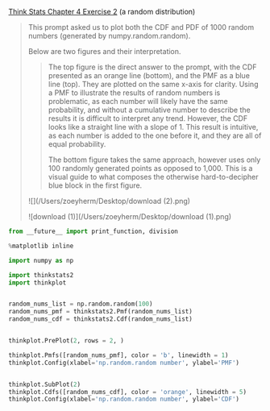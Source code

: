 [Think Stats Chapter 4 Exercise 2](http://greenteapress.com/thinkstats2/html/thinkstats2005.html#toc41) (a random distribution)

>This prompt asked us to plot both the CDF and PDF of 1000 random numbers (generated by numpy.random.random).
>
>Below are two figures and their interpretation. 
>
>> The top figure is the direct answer to the prompt, with the CDF presented as an orange line (bottom), and the PMF as a blue line (top). They are plotted on the same x-axis for clarity. Using a PMF to illustrate the results of random numbers is problematic, as each number will likely have the same probability, and without a cumulative number to describe the results it is difficult to interpret any trend. However, the CDF looks like a straight line with a slope of 1. This result is intuitive, as each number is added to the one before it, and they are all of equal probability.
>>
>> The bottom figure takes the same approach, however uses only 100 randomly generated points as opposed to 1,000. This is a visual guide to what composes the otherwise hard-to-decipher blue block in the first figure. 
>
>![](/Users/zoeyherm/Desktop/download (2).png)
>
>![download (1)](/Users/zoeyherm/Desktop/download (1).png)



```python
from __future__ import print_function, division

%matplotlib inline

import numpy as np

import thinkstats2
import thinkplot


random_nums_list = np.random.random(100)
random_nums_pmf = thinkstats2.Pmf(random_nums_list)
random_nums_cdf = thinkstats2.Cdf(random_nums_list)


thinkplot.PrePlot(2, rows = 2, )

thinkplot.Pmfs([random_nums_pmf], color = 'b', linewidth = 1)
thinkplot.Config(xlabel='np.random.random number', ylabel='PMF')


thinkplot.SubPlot(2)
thinkplot.Cdfs([random_nums_cdf], color = 'orange', linewidth = 5)
thinkplot.Config(xlabel='np.random.random number', ylabel='CDF')
```





